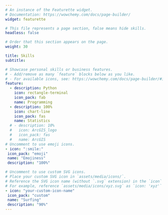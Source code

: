 ```yaml
---
# An instance of the Featurette widget.
# Documentation: https://wowchemy.com/docs/page-builder/
widget: featurette

# This file represents a page section, false means hide skills.
headless: false

# Order that this section appears on the page.
weight: 30

title: Skills
subtitle:

# Showcase personal skills or business features.
# - Add/remove as many `feature` blocks below as you like.
# - For available icons, see: https://wowchemy.com/docs/page-builder/#icons
feature:
  - description: Python
    icon: rectangle-terminal
    icon_pack: fab
    name: Programming
  - description: 100%
    icon: chart-line
    icon_pack: fas
    name: Statistics
  # - description: 10%
  #   icon: ArcGIS_logo
  #   icon_pack: fas
  #   name: ArcGIS
# Uncomment to use emoji icons.
- icon: ":smile:"
 icon_pack: "emoji"
 name: "Emojiness"
 description: "100%"

# Uncomment to use custom SVG icons.
# Place your custom SVG icon in `assets/media/icons/`.
# Reference the SVG icon name (without `.svg` extension) in the `icon` field.
# For example, reference `assets/media/icons/xyz.svg` as `icon: 'xyz'`
- icon: "your-custom-icon-name"
 icon_pack: "custom"
 name: "Surfing"
 description: "90%"
---
```

